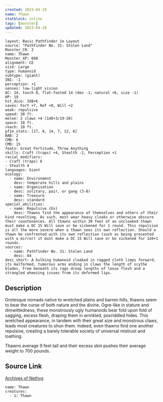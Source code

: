 ```yaml
---
created: 2023-04-28
name: Thawn
statblock: inline
tags: [monster]
updated: 2023-04-28
---
```

```statblock
layout: Basic Pathfinder 1e Layout
source: "Pathfinder No. 31: Stolen Land"
Monster_CR: 2
name: Thawn
Monster_XP: 600
alignment: CE
size: Large
type: humanoid
subtype: (giant)
INI: -1
perception: +1
senses: low-light vision
AC: 14, touch 8, flat-footed 14 (dex -1, natural +6, size -1)
HP: 19
hit_dice: 3d8+6
saves: Fort +7, Ref +0, Will +2
weak: repulsive
speed: 30 ft.
melee: 2 claws +4 (1d6+3/19-20)
space: 10 ft.
reach: 10 ft.
pf1e_stats: [17, 8, 14, 7, 12, 6]
BAB: 2
CMB: 6
CMD: 15
feats: Great Fortitude, Throw Anything
skills: Craft (traps) +4, Stealth -2, Perception +1
racial_modifiers:
- Craft (traps) 6
- Stealth 4
languages: Giant
ecology:
  - name: Environment
    desc: temperate hills and plains
  - name: Organisation
    desc: solitary, pair, or gang (3-8)
  - name: Treasure
    desc: standard
special_abilities:
  - name: Repulsive (Ex)
    desc: Thawns find the appearance of themselves and others of their kind revolting. As such, most wear heavy cloaks or otherwise obscure their countenances. All thawns within 30 feet of an uncloaked thawn must make a DC 15 Will save or be sickened for 1 round. This repulsion is all the more severe when a thawn sees its own reflection. Should a thawn be confronted with its own reflection (such as being presented with a mirror) it must make a DC 15 Will save or be sickened for 1d4+1 rounds.
sources:
  - name: Pathfinder No. 31: Stolen Land
    desc: 84
desc_short: A hulking humanoid cloaked in ragged cloth limps forward, its malformed, tumorous arms ending in claws the length of scythe blades. From beneath its rags droop lengths of loose flesh and a strangled wheezing issues from its deformed lips.
```
## Description
Grotesque nomads native to wretched plains and barren hills, thawns seem to bear the curse of both nature and the divine. Ogre-like in stature and dimwittedness, these monstrously ugly humanoids bear fold upon fold of sagging, excess flesh, draping them in wrinkled, poxriddled hides. This wretched appearance, in tandem with their great size and monstrous claws, leads most creatures to shun them. Indeed, even thawns find one another repulsive, creating a barely tolerable society of universal mistrust and loathing.

Thawns average 9 feet tall and their excess skin pushes their average weight to 700 pounds.
## Source Link
[Archives of Nethys](https://aonprd.com/MonsterDisplay.aspx?ItemName=Thawn)
```encounter-table
name: Thawn
creatures:
  - 1: Thawn
```

